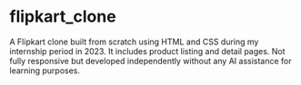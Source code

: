 # flipkart_clone
A Flipkart clone built from scratch using HTML and CSS during my internship period in 2023. It includes product listing and detail pages. Not fully responsive but developed independently without any AI assistance for learning purposes.
